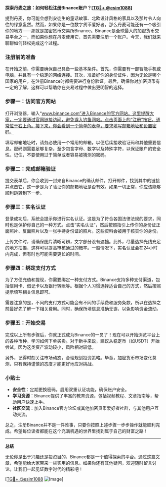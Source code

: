 **探索丹麦之旅：如何轻松注册Binance账户？[[TG💪+ @esim1088](https://t.me/s/esim1088)]**

提到丹麦，你可能会想到安徒生的童话故事、北欧设计风格的家具以及那片令人向往的绿意盎然。然而，如果你是一位数字货币爱好者，那么丹麦可能还有一个吸引你的地方——那就是加密货币交易所Binance。Binance是全球最大的加密货币交易平台之一，而如果你想在丹麦使用它，首先需要注册一个账户。今天，我们就来聊聊如何轻松完成这个过程。

### 注册前的准备

在开始之前，你需要确保自己具备一些基本条件。首先，你需要有一部智能手机或电脑，并且有一个稳定的网络连接。其次，准备好你的身份证件，因为无论是哪个国家的用户，在注册Binance时都需要进行身份验证。最后，确保你对加密货币有一定的了解，这样可以帮助你在交易过程中做出更明智的选择。

### 步骤一：访问官方网站

打开浏览器，输入“www.binance.com”进入Binance的官方网站。这里提醒大家，一定要通过官网链接访问，避免误入钓鱼网站。点击页面上的“注册”按钮，通常位于右上角。接下来，你会看到一个简单的表单，要求填写邮箱地址和设置密码。

填写邮箱地址时，请务必使用一个常用的邮箱，以便后续接收验证码和其他重要信息。密码则需要足够复杂，至少包含字母、数字以及特殊字符，以保证账户的安全性。记住，不要使用过于简单或者容易被猜测的密码。

### 步骤二：完成邮箱验证

提交表单后，你会收到一封来自Binance的确认邮件。打开邮件，找到其中的链接并点击它，这一步是为了验证你的邮箱地址是否有效。如果一切正常，你应该能够顺利跳转到下一步。

### 步骤三：实名认证

登录成功后，系统会提示你进行实名认证。这是为了符合各国法律法规的要求，同时也是保护你自己的一种方式。点击“实名认证”，然后按照指引上传你的身份证正面照片、反面照片以及一张手持身份证的照片。这些资料会被用于核实你的身份。

上传文件时，请确保图片清晰可辨，文字部分没有遮挡。此外，尽量选择光线充足的地方拍摄，这样可以提高审核通过的概率。一般情况下，实名认证会在24小时内完成，但有时也可能需要更长的时间。

### 步骤四：绑定支付方式

为了方便充值和提现，你需要绑定一种支付方式。Binance支持多种支付渠道，包括信用卡、借记卡以及银行转账等。根据个人习惯选择适合自己的方式，然后按照提示填写相关信息即可。

需要注意的是，不同的支付方式可能会有不同的手续费和服务条款，所以在选择之前最好先了解一下相关费用。同时，确保所填信息准确无误，以免影响资金流动。

### 步骤五：开始交易

完成以上所有步骤后，你就正式成为Binance的一员了！现在可以开始浏览平台上的各种币种，学习如何下单买卖。对于新手来说，建议从稳定币（如USDT）开始尝试，因为这类资产波动较小，风险相对较低。

另外，记得时刻关注市场动态，合理规划投资策略。毕竟，加密货币市场变化莫测，只有保持谨慎的态度才能更好地应对挑战。

### 小贴士

- **安全性**：定期更换密码，启用双重认证功能，确保账户安全。
- **学习资源**：Binance提供了丰富的教育资源，包括视频教程、文章指南等，帮助用户快速上手。
- **社区交流**：加入Binance官方论坛或其他加密货币爱好者社群，与其他用户互动交流。

总之，注册Binance并不是一件难事，只要你按照上述步骤一步步操作就能顺利完成。希望每位读者都能在这个充满机遇的世界里找到属于自己的财富之路！

---

**总结**

无论你是出于兴趣还是投资目的，Binance都是一个值得探索的平台。通过这篇文章，希望能给大家带来一些实用的信息。如果你还有其他疑问，欢迎随时留言讨论。让我们一起见证数字时代的精彩吧！

[[TG💪+ @esim1088](https://t.me/s/esim1088) ![Image](https://i.postimg.cc/4NQfJmqS/Snipaste-2025-05-13-00-14-12.png)]